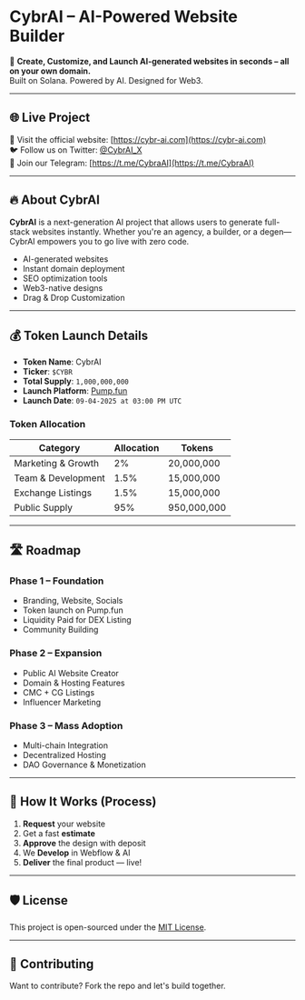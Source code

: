 # CybrAI – AI-Powered Website Builder

🚀 **Create, Customize, and Launch AI-generated websites in seconds – all on your own domain.**  
Built on Solana. Powered by AI. Designed for Web3.

---

## 🌐 Live Project
🔗 Visit the official website: [https://cybr-ai.com](https://cybr-ai.com)  
🐦 Follow us on Twitter: [@CybrAI_X](https://x.com/CybrAI_X)  
💬 Join our Telegram: [https://t.me/CybraAI](https://t.me/CybraAI)

---

## 🔥 About CybrAI

**CybrAI** is a next-generation AI project that allows users to generate full-stack websites instantly. Whether you're an agency, a builder, or a degen—CybrAI empowers you to go live with zero code.

- AI-generated websites
- Instant domain deployment
- SEO optimization tools
- Web3-native designs
- Drag & Drop Customization

---

## 💰 Token Launch Details

- **Token Name**: CybrAI
- **Ticker**: `$CYBR`
- **Total Supply**: `1,000,000,000`
- **Launch Platform**: [Pump.fun](https://pump.fun)
- **Launch Date**: `09-04-2025 at 03:00 PM UTC`

### Token Allocation
| Category               | Allocation | Tokens         |
|------------------------|------------|----------------|
| Marketing & Growth     | 2%         | 20,000,000     |
| Team & Development     | 1.5%       | 15,000,000     |
| Exchange Listings      | 1.5%       | 15,000,000     |
| Public Supply          | 95%        | 950,000,000    |

---

## 🛣️ Roadmap

### Phase 1 – Foundation
- Branding, Website, Socials
- Token launch on Pump.fun
- Liquidity Paid for DEX Listing
- Community Building

### Phase 2 – Expansion
- Public AI Website Creator
- Domain & Hosting Features
- CMC + CG Listings
- Influencer Marketing

### Phase 3 – Mass Adoption
- Multi-chain Integration
- Decentralized Hosting
- DAO Governance & Monetization

---

## 🧠 How It Works (Process)

1. **Request** your website
2. Get a fast **estimate**
3. **Approve** the design with deposit
4. We **Develop** in Webflow & AI
5. **Deliver** the final product — live!

---

## 🛡️ License

This project is open-sourced under the [MIT License](LICENSE).

---

## 🙌 Contributing

Want to contribute? Fork the repo and let's build together.

